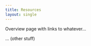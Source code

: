 ```yaml
---
title: Resources
layout: single
---
```


Overview page with links to whatever...

... (other stuff)
